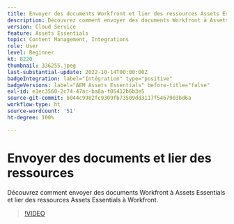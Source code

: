```yaml
---
title: Envoyer des documents Workfront et lier des ressources Assets Essentials
description: Découvrez comment envoyer des documents Workfront à Assets Essentials et lier des ressources Assets Essentials à Workfront.
version: Cloud Service
feature: Assets Essentials
topic: Content Management, Integrations
role: User
level: Beginner
kt: 8220
thumbnail: 336255.jpeg
last-substantial-update: 2022-10-14T00:00:00Z
badgeIntegration: label="Intégration" type="positive"
badgeVersions: label="AEM Assets Essentials" before-title="false"
exl-id: e1ec3560-2c74-47ac-ba8a-f05412b6b3e5
source-git-commit: b044c9982fc9309fb73509dd3117f5467903bd6a
workflow-type: ht
source-wordcount: '51'
ht-degree: 100%

---
```


# Envoyer des documents et lier des ressources

Découvrez comment envoyer des documents Workfront à Assets Essentials et lier des ressources Assets Essentials à Workfront.

>[!VIDEO](https://video.tv.adobe.com/v/336255?quality=12&learn=on)
